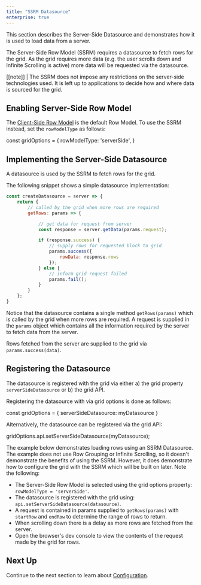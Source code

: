 ```yaml
---
title: "SSRM Datasource"
enterprise: true
---
```


This section describes the Server-Side Datasource and demonstrates how it is used to load data from a server.


The Server-Side Row Model (SSRM) requires a datasource to fetch rows for the grid. As the grid requires more data
(e.g. the user scrolls down and Infinite Scrolling is active) more data will be requested via the datasource.

[[note]]
| The SSRM does not impose any restrictions on the server-side technologies used. It is left up to applications to decide how and where data is sourced for the grid.

## Enabling Server-Side Row Model

The [Client-Side Row Model](/client-side-model/) is the default Row Model. To use the SSRM instead, set the `rowModelType` as follows:

<snippet>
const gridOptions = {
    rowModelType: 'serverSide',
}
</snippet>

## Implementing the Server-Side Datasource

A datasource is used by the SSRM to fetch rows for the grid. 

<interface-documentation interfaceName='IServerSideDatasource' ></interface-documentation>

The following snippet shows a simple datasource implementation:

```js
const createDatasource = server => {
    return {
        // called by the grid when more rows are required
        getRows: params => {

            // get data for request from server
            const response = server.getData(params.request);

            if (response.success) {
                // supply rows for requested block to grid
                params.success({
                    rowData: response.rows
                });
            } else {
                // inform grid request failed
                params.fail();
            }
        }
    };
}
```

Notice that the datasource contains a single method `getRows(params)` which is called by the grid when more rows are 
required. A request is supplied in the `params` object which contains all the information required by the server to
fetch data from the server.

Rows fetched from the server are supplied to the grid via `params.success(data)`.

## Registering the Datasource

The datasource is registered with the grid via either a) the grid property `serverSideDatasource` or b) the grid API.

Registering the datasource with via grid options is done as follows:

<snippet>
const gridOptions = {
    serverSideDatasource: myDatasource
}
</snippet>

Alternatively, the datasource can be registered via the grid API:

<snippet>
gridOptions.api.setServerSideDatasource(myDatasource);
</snippet>

The example below demonstrates loading rows using an SSRM Datasource. The example does not use
Row Grouping or Infinite Scrolling, so it doesn't demonstrate the benefits of using the SSRM.
However, it does demonstrate how to configure the grid with the SSRM which will be built on later.
Note the following:

- The Server-Side Row Model is selected using the grid options property: `rowModelType = 'serverSide'`.
- The datasource is registered with the grid using: `api.setServerSideDatasource(datasource)`.
- A request is contained in params supplied to `getRows(params)` with `startRow` and `endRow` to determine the range of rows to return.
- When scrolling down there is a delay as more rows are fetched from the server.
- Open the browser's dev console to view the contents of the request made by the grid for rows.

<grid-example title='Simple Server-Side Datasource' name='simple' type='generated' options='{ "enterprise": true, "modules": ["serverside", "menu", "columnpanel"] }'></grid-example>

## Next Up

Continue to the next section to learn about [Configuration](/server-side-model-configuration/).
